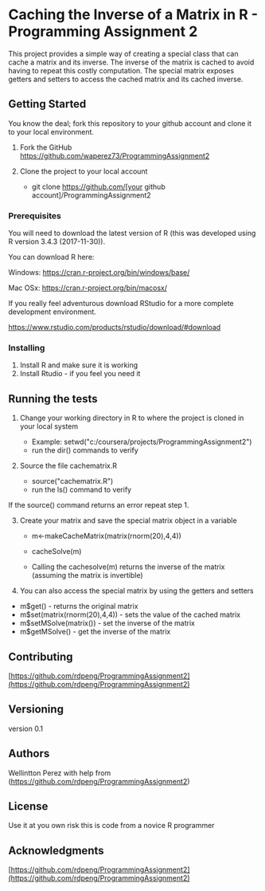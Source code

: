 # Caching the Inverse of a Matrix in R - Programming Assignment 2

This project provides a simple way of creating a special class that can cache a matrix and its inverse.
The inverse of the matrix is cached to avoid having to repeat this costly computation.
The special matrix exposes getters and setters to access the cached matrix and its cached inverse.

## Getting Started

You know the deal; fork this repository to your github account and clone it to your local environment.

1. Fork the GitHub https://github.com/waperez73/ProgrammingAssignment2

2. Clone the project to your local account
  
    - git clone https://github.com/[your github account]/ProgrammingAssignment2
    
### Prerequisites

You will need to download the latest version of R (this was developed using R version 3.4.3 (2017-11-30)).

You can download R here: 

Windows: https://cran.r-project.org/bin/windows/base/

Mac OSx: https://cran.r-project.org/bin/macosx/

If you really feel adventurous download RStudio for a more complete development environment.

https://www.rstudio.com/products/rstudio/download/#download

### Installing

1. Install R and make sure it is working
2. Install Rtudio - if you feel you need it

## Running the tests

1. Change your working directory in R to where the project is cloned in your local system
    
    - Example: setwd("c:/coursera/projects/ProgrammingAssignment2")
    - run the dir() commands to verify
    
2. Source the file cachematrix.R
  
    - source("cachematrix.R")
    - run the ls() command to verify 
  
  If the source() command returns an error repeat step 1.

3. Create your matrix and save the special matrix object in a variable
    
    - m<-makeCacheMatrix(matrix(rnorm(20),4,4))
    - cacheSolve(m)

    - Calling the cachesolve(m) returns the inverse of the matrix  (assuming the matrix is invertible)

4. You can also access the special matrix by using the getters and setters 
  
  - m$get() - returns the original matrix
  - m$set(matrix(rnorm(20),4,4)) - sets the value of the cached matrix
  - m$setMSolve(matrix()) - set the inverse of the matrix
  - m$getMSolve() - get the inverse of the matrix

## Contributing

[https://github.com/rdpeng/ProgrammingAssignment2](https://github.com/rdpeng/ProgrammingAssignment2)

## Versioning
  
  version 0.1

## Authors

Wellintton Perez with help from (https://github.com/rdpeng/ProgrammingAssignment2)


## License

Use it at you own risk this is code from a novice R programmer

## Acknowledgments

[https://github.com/rdpeng/ProgrammingAssignment2](https://github.com/rdpeng/ProgrammingAssignment2)
